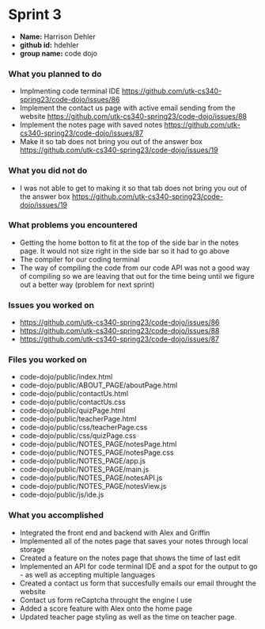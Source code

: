 # Sprint 3
<!-- (include your name, github id, and group name here) -->
- **Name:** Harrison Dehler
- **github id:** hdehler
- **group name:** code dojo

### What you planned to do
<!-- (Give a short bulleted list of the items you planned to do for this sprint. Include the github issue number and link to the issue) -->
- Implmenting code terminal IDE https://github.com/utk-cs340-spring23/code-dojo/issues/86
- Implement the contact us page with active email sending from the website https://github.com/utk-cs340-spring23/code-dojo/issues/88
- Implement the notes page with saved notes https://github.com/utk-cs340-spring23/code-dojo/issues/87
- Make it so tab does not bring you out of the answer box https://github.com/utk-cs340-spring23/code-dojo/issues/19

### What you did not do
<!-- (Give a short bulleted list of the items that you planned to do, but did not accomplish) -->
- I was not able to get to making it so that tab does not bring you out of the answer box https://github.com/utk-cs340-spring23/code-dojo/issues/19


### What problems you encountered
<!-- (List the problems you encountered) -->
- Getting the home botton to fit at the top of the side bar in the notes page. It would not size right in the side bar so it had to go above
- The compiler for our coding terminal
- The way of compiling the code from our code API was not a good way of compiling so we are leaving that out for the time being until we figure out a better way (problem for next sprint)


### Issues you worked on
<!-- (List the specific github issues that you worked on with a link to the issue (ex: #1 Sample Issue) -->
- https://github.com/utk-cs340-spring23/code-dojo/issues/86
- https://github.com/utk-cs340-spring23/code-dojo/issues/88
- https://github.com/utk-cs340-spring23/code-dojo/issues/87

### Files you worked on
<!-- (Give a bulleted list of the files in your github repo that you worked on. Give the full pathname.) -->
- code-dojo/public/index.html
- code-dojo/public/ABOUT_PAGE/aboutPage.html
- code-dojo/public/contactUs.html
- code-dojo/public/contactUs.css
- code-dojo/public/quizPage.html
- code-dojo/public/teacherPage.html
- code-dojo/public/css/teacherPage.css
- code-dojo/public/css/quizPage.css
- code-dojo/public/NOTES_PAGE/notesPage.html
- code-dojo/public/NOTES_PAGE/notesPage.css
- code-dojo/public/NOTES_PAGE/app.js
- code-dojo/public/NOTES_PAGE/main.js
- code-dojo/public/NOTES_PAGE/notesAPI.js
- code-dojo/public/NOTES_PAGE/notesView.js
- code-dojo/public/js/ide.js


### What you accomplished
<!-- (Give a description of the features you added or tasks you accomplished. Provide some detail here. This section will be a little longer than the bulleted lists above) -->
- Integrated the front end and backend with Alex and Griffin
- Implemented all of the notes page that saves your notes through local storage
- Created a feature on the notes page that shows the time of last edit
- Implemented an API for code terminal IDE and a spot for the output to go - as well as accepting multiple languages
- Created a contact us form that succesfully emails our email throught the website
- Contact us form reCaptcha throught the engine I use
- Added a score feature with Alex onto the home page
- Updated teacher page styling as well as the time on teacher page.